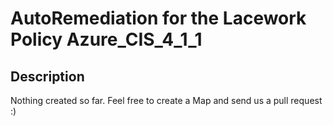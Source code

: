 # AutoRemediation for the Lacework Policy Azure_CIS_4_1_1

## Description
Nothing created so far. Feel free to create a Map and send us a pull request :)
